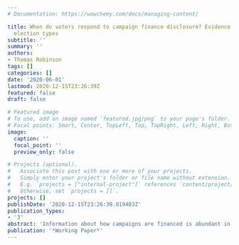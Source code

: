 ```yaml
---
# Documentation: https://wowchemy.com/docs/managing-content/

title: When do voters respond to campaign finance disclosure? Evidence from multiple
  election types
subtitle: ''
summary: ''
authors:
- Thomas Robinson
tags: []
categories: []
date: '2020-06-01'
lastmod: 2020-12-15T23:26:39Z
featured: false
draft: false

# Featured image
# To use, add an image named `featured.jpg/png` to your page's folder.
# Focal points: Smart, Center, TopLeft, Top, TopRight, Left, Right, BottomLeft, Bottom, BottomRight.
image:
  caption: ''
  focal_point: ''
  preview_only: false

# Projects (optional).
#   Associate this post with one or more of your projects.
#   Simply enter your project's folder or file name without extension.
#   E.g. `projects = ["internal-project"]` references `content/project/deep-learning/index.md`.
#   Otherwise, set `projects = []`.
projects: []
publishDate: '2020-12-15T23:26:39.019403Z'
publication_types:
- '3'
abstract: 'Information about how campaigns are financed is abundant in the United States, but we have only scratched the surface of how this information affects voter behavior. How does disclosure affect vote choice and how is this effect mediated by partisan signals? Do the effects of disclosure differ across election types? Using a series of conjoint experiments, I compare the effects of campaigns’ financial profiles on vote choice across direct democratic and representative election types, randomizing subjects’ exposure to additional political cues. I find that while disclosure can affect vote choice, these effects are drowned out by partisan signals. In ballot initiative races, explicit policy information also appears to negate any effect of disclosure. This paper is the first to explore the comparative effects of disclosure across election type, contributing to our understanding of how separate heuristics interact in electoral contexts, with important implications for the design of campaign finance regulation.'
publication: '*Working Paper*'
---
```


